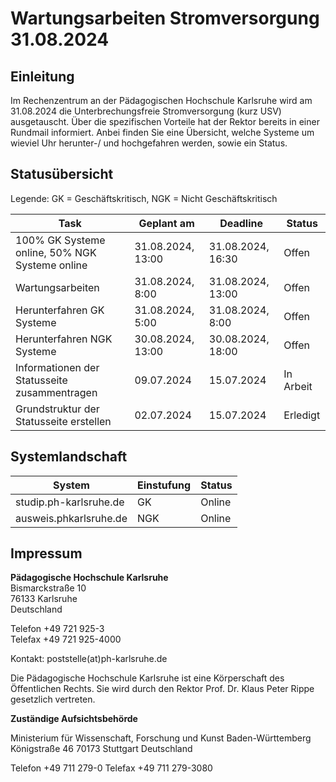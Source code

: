 # Wartungsarbeiten Stromversorgung 31.08.2024 

## Einleitung

Im Rechenzentrum an der Pädagogischen Hochschule Karlsruhe wird am 31.08.2024 die Unterbrechungsfreie Stromversorgung (kurz USV) ausgetauscht. Über die spezifischen Vorteile hat der Rektor bereits in einer Rundmail informiert. Anbei finden Sie eine Übersicht, welche Systeme um wieviel Uhr herunter-/ und hochgefahren werden, sowie ein Status.

## Statusübersicht

Legende: GK = Geschäftskritisch, NGK = Nicht Geschäftskritisch

| Task                                           | Geplant am        | Deadline          | Status    |
| ---------------------------------------------- | ----------------- | ----------------- | --------- |
| 100% GK Systeme online, 50% NGK Systeme online | 31.08.2024, 13:00 | 31.08.2024, 16:30 | Offen     |
| Wartungsarbeiten                               | 31.08.2024, 8:00  | 31.08.2024, 13:00 | Offen     |
| Herunterfahren GK Systeme                      | 31.08.2024, 5:00  | 31.08.2024, 8:00  | Offen     |
| Herunterfahren NGK Systeme                     | 30.08.2024, 13:00 | 30.08.2024, 18:00 | Offen     |
| Informationen der Statusseite zusammentragen   | 09.07.2024        | 15.07.2024        | In Arbeit |
| Grundstruktur der Statusseite erstellen        | 02.07.2024        | 15.07.2024        | Erledigt  |

## Systemlandschaft

| System                 | Einstufung | Status |
| ---------------------- | ---------- | ------ |
| studip.ph-karlsruhe.de | GK         | Online |
| ausweis.phkarlsruhe.de | NGK        | Online |
## Impressum

**Pädagogische Hochschule Karlsruhe**  
Bismarckstraße 10  
76133 Karlsruhe  
Deutschland

Telefon +49 721 925-3  
Telefax +49 721 925-4000

Kontakt: poststelle(at)ph-karlsruhe.de  

Die Pädagogische Hochschule Karlsruhe ist eine Körperschaft des Öffentlichen Rechts. Sie wird durch den Rektor Prof. Dr. Klaus Peter Rippe gesetzlich vertreten.

**Zuständige Aufsichtsbehörde**

Ministerium für Wissenschaft, Forschung und Kunst Baden-Württemberg
Königstraße 46
70173 Stuttgart
Deutschland

Telefon +49 711 279-0 
Telefax +49 711 279-3080